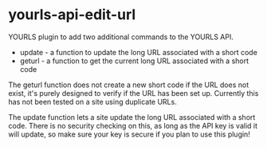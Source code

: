 yourls-api-edit-url
===================

YOURLS plugin to add two additional commands to the YOURLS API.
- update - a function to update the long URL associated with a short code
- geturl - a function to get the current long URL associated with a short code

The geturl function does not create a new short code if the URL does not exist, it's purely designed to verify if the URL has been set up. Currently this has not been tested on a site using duplicate URLs.

The update function lets a site update the long URL associated with a short code. There is no security checking on this, as long as the API key is valid it will update, so make sure your key is secure if you plan to use this plugin!
